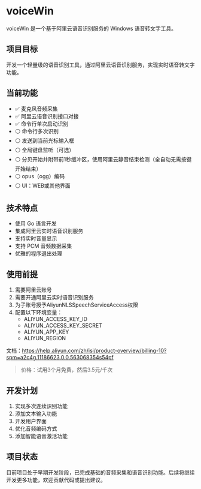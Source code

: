 # voiceWin

voiceWin 是一个基于阿里云语音识别服务的 Windows 语音转文字工具。

## 项目目标

开发一个轻量级的语音识别工具，通过阿里云语音识别服务，实现实时语音转文字功能。

## 当前功能

- ✅ 麦克风音频采集
- ✅ 阿里云语音识别接口对接
- ✅ 命令行单次启动识别
- ⚪ 命令行多次识别
- ⚪ 发送到当前光标输入框
- ⚪ 全局键盘监听（可选）
- ⚪ 分贝开始并附带前1秒缓冲区，使用阿里云静音结束检测（全自动无需按键开始结束）
- ⚪ opus（ogg）编码
- ⚪ UI：WEB或其他界面

## 技术特点

- 使用 Go 语言开发
- 集成阿里云实时语音识别服务
- 支持实时音量显示
- 支持 PCM 音频数据采集
- 优雅的程序退出处理

## 使用前提

1. 需要阿里云账号
2. 需要开通阿里云实时语音识别服务
3. 为子账号授予AliyunNLSSpeechServiceAccess权限
3. 配置以下环境变量：
   - ALIYUN_ACCESS_KEY_ID
   - ALIYUN_ACCESS_KEY_SECRET
   - ALIYUN_APP_KEY
   - ALIYUN_REGION

文档：https://help.aliyun.com/zh/isi/product-overview/billing-10?spm=a2c4g.11186623.0.0.563068354s54pf
> 价格：试用3个月免费，然后3.5元/千次

## 开发计划

1. 实现多次连续识别功能
2. 添加文本输入功能
3. 开发用户界面
4. 优化音频编码方式
5. 添加智能语音激活功能

## 项目状态

目前项目处于早期开发阶段，已完成基础的音频采集和语音识别功能。后续将继续开发更多功能，欢迎贡献代码或提出建议。 